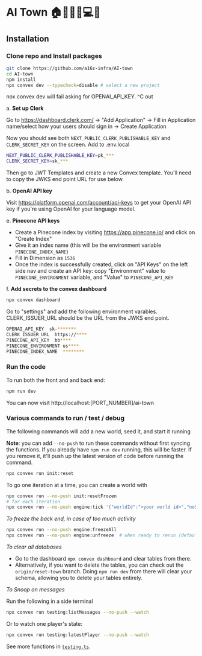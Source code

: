 # AI Town 🏠🙍👷‍♀️💻💌


## Installation

### Clone repo and Install packages

```bash
git clone https://github.com/a16z-infra/AI-town
cd AI-town
npm install
npx convex dev --typecheck=disable # select a new project
```

nox convex dev will fail asking for OPENAI_API_KEY. ^C out

a. **Set up Clerk**

Go to https://dashboard.clerk.com/ -> "Add Application" -> Fill in Application name/select how your users should sign in -> Create Application

Now you should see both `NEXT_PUBLIC_CLERK_PUBLISHABLE_KEY` and `CLERK_SECRET_KEY` on the screen. Add to .env.local

```bash
NEXT_PUBLIC_CLERK_PUBLISHABLE_KEY=pk_***
CLERK_SECRET_KEY=sk_***
```

Then go to JWT Templates and create a new Convex template. You'll need to copy the JWKS end point URL for use below.

b. **OpenAI API key**

Visit https://platform.openai.com/account/api-keys to get your OpenAI API key if you're using OpenAI for your language model.

e.  **Pinecone API keys**
- Create a Pinecone index by visiting https://app.pinecone.io/ and click on "Create Index"
- Give it an index name (this will be the environment variable `PINECONE_INDEX_NAME`)
- Fill in Dimension as `1536`
- Once the index is successfully created, click on "API Keys" on the left side nav and create an API key: copy "Environment" value to `PINECONE_ENVIRONMENT` variable, and "Value" to `PINECONE_API_KEY`

f. **Add secrets to the convex dashboard**

```bash
npx convex dashboard
```

Go to "settings" and add the following environment varables. CLERK_ISSUER_URL should be the URL from the JWKS end point.

```bash
OPENAI_API_KEY  sk-*******
CLERK_ISSUER_URL  https://****
PINECONE_API_KEY  bb****
PINECONE_ENVIRONMENT us****
PINECONE_INDEX_NAME  ********
```

### Run the code

To run both the front and and back end:

```bash
npm run dev
```
You can now visit http://localhost:[PORT_NUMBER]/ai-town

### Various commands to run / test / debug

The following commands will add a new world, seed it, and start it running

**Note**: you can add `--no-push` to run these commands without first syncing
the functions. If you already have `npm run dev` running, this will be faster.
If you remove it, it'll push up the latest version of code before running the
command.

```bash
npx convex run init:reset
```

To go one iteration at a time, you can create a world with

```bash
npx convex run --no-push init:resetFrozen
# for each iteration
npx convex run --no-push engine:tick '{"worldId":"<your world id>","noSchedule":true}'
```

*To freeze the back end, in case of too much activity*

```bash
npx convex run --no-push engine:freezeAll
npx convex run --no-push engine:unfreeze  # when ready to rerun (defaults to latest world)
```

*To clear all databases*

- Go to the dashboard `npx convex dashboard` and clear tables from there.
- Alternatively, if you want to delete the tables, you can check out the
  `origin/reset-town` branch. Doing `npm run dev` from there will clear your
  schema, allowing you to delete your tables entirely.

*To Snoop on messages*

Run the following in a side terminal

```bash
npx convex run testing:listMessages --no-push --watch
```

Or to watch one player's state:

```bash
npx convex run testing:latestPlayer --no-push --watch
```

See more functions in [`testing.ts`](./convex/testing.ts).
